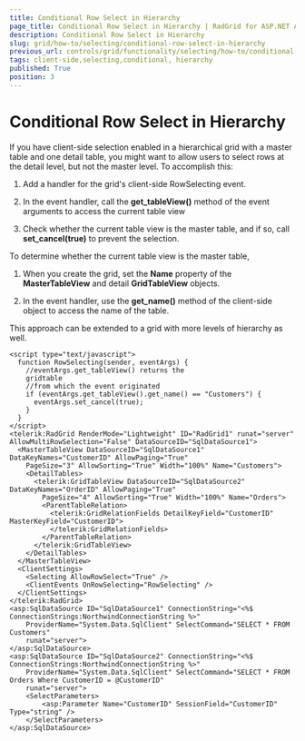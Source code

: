 ```yaml
---
title: Conditional Row Select in Hierarchy
page_title: Conditional Row Select in Hierarchy | RadGrid for ASP.NET AJAX Documentation
description: Conditional Row Select in Hierarchy
slug: grid/how-to/selecting/conditional-row-select-in-hierarchy
previous_url: controls/grid/functionality/selecting/how-to/conditional-row-select-in-hierarchy
tags: client-side,selecting,conditional, hierarchy
published: True
position: 3
---
```


# Conditional Row Select in Hierarchy

If you have client-side selection enabled in a hierarchical grid with a master table and one detail table, you might want to allow users to select rows at the detail level, but not the master level. To accomplish this:

1. Add a handler for the grid's client-side RowSelecting event.

1. In the event handler, call the **get_tableView()** method of the event arguments to access the current table view

1. Check whether the current table view is the master table, and if so, call **set_cancel(true)** to prevent the selection.

To determine whether the current table view is the master table,

1. When you create the grid, set the **Name** property of the **MasterTableView** and detail **GridTableView** objects.

1. In the event handler, use the **get_name()** method of the client-side object to access the name of the table.

This approach can be extended to a grid with more levels of hierarchy as well.

````ASP.NET
<script type="text/javascript">
  function RowSelecting(sender, eventArgs) {
    //eventArgs.get_tableView() returns the
    gridtable
    //from which the event originated
    if (eventArgs.get_tableView().get_name() == "Customers") {
      eventArgs.set_cancel(true);
    }
  }
</script>
<telerik:RadGrid RenderMode="Lightweight" ID="RadGrid1" runat="server" AllowMultiRowSelection="False" DataSourceID="SqlDataSource1">
  <MasterTableView DataSourceID="SqlDataSource1" DataKeyNames="CustomerID" AllowPaging="True"
    PageSize="3" AllowSorting="True" Width="100%" Name="Customers">
    <DetailTables>
      <telerik:GridTableView DataSourceID="SqlDataSource2" DataKeyNames="OrderID" AllowPaging="True"
        PageSize="4" AllowSorting="True" Width="100%" Name="Orders">
        <ParentTableRelation>
          <telerik:GridRelationFields DetailKeyField="CustomerID" MasterKeyField="CustomerID">
          </telerik:GridRelationFields>
        </ParentTableRelation>
      </telerik:GridTableView>
    </DetailTables>
  </MasterTableView>
  <ClientSettings>
    <Selecting AllowRowSelect="True" />
    <ClientEvents OnRowSelecting="RowSelecting" />
  </ClientSettings>
</telerik:RadGrid>
<asp:SqlDataSource ID="SqlDataSource1" ConnectionString="<%$ ConnectionStrings:NorthwindConnectionString %>"
    ProviderName="System.Data.SqlClient" SelectCommand="SELECT * FROM Customers"
    runat="server">
</asp:SqlDataSource>
<asp:SqlDataSource ID="SqlDataSource2" ConnectionString="<%$ ConnectionStrings:NorthwindConnectionString %>"
    ProviderName="System.Data.SqlClient" SelectCommand="SELECT * FROM Orders Where CustomerID = @CustomerID"
    runat="server">
    <SelectParameters>
        <asp:Parameter Name="CustomerID" SessionField="CustomerID" Type="string" />
    </SelectParameters>
</asp:SqlDataSource>
````

